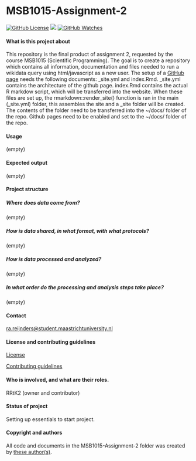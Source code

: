 # MSB1015-Assignment-2

[![GitHub License](https://img.shields.io/github/license/Rrtk2/MSB1015-Assignment-2)](https://github.com/Rrtk2/MSB1015-Assignment-2/blob/master/LICENSE.md) ![](https://img.shields.io/badge/Status-Setting_up-orange) [![GitHub Watches](https://img.shields.io/github/watchers/Rrtk2/MSB1015-Assignment-2.svg?style=social&label=Watch&maxAge=2592000)](https://github.com/Rrtk2/MSB1015-Assignment-2/watchers) 


#### What is this project about
This repository is the final product of assignment 2, requested by the course MSB1015 (Scientific Programming). The goal is to create a repository which contains all information, documentation and files needed to run a wikidata query using html/javascript as a new user.
The setup of a [GitHub page](https://rrtk2.github.io/MSB1015-Assignment-2/) needs the following documents: _site.yml and index.Rmd. _site.yml contains the architecture of the github page. index.Rmd contains the actual R markdow script, which will be transferred into the website. When these files are set up, the rmarkdown::render_site() function is ran in the main (_site.yml) folder, this assembles the site and a _site folder will be created. The contents of the folder need to be transferred into the ~/docs/ folder of the repo. Github pages need to be enabled and set to the ~/docs/ folder of the repo. 


#### Usage
(empty)

#### Expected output
(empty)

#### Project structure
##### Where does data come from?
(empty)

##### How is data shared, in what format, with what protocols?
(empty)

##### How is data processed and analyzed?
(empty)

##### In what order do the processing and analysis steps take place?
(empty)

#### Contact
ra.reijnders@student.maastrichtuniversity.nl


#### License and contributing guidelines
[License](/LICENSE.md) 

[Contributing guidelines](/CONTRIBUTING.md) 


#### Who is involved, and what are their roles.
RRtK2 (owner and contributor)


#### Status of project
Setting up essentials to start project.


#### Copyright and authors
All code and documents in the MSB1015-Assignment-2 folder was created by [these author(s)](/AUTHORS.md).

